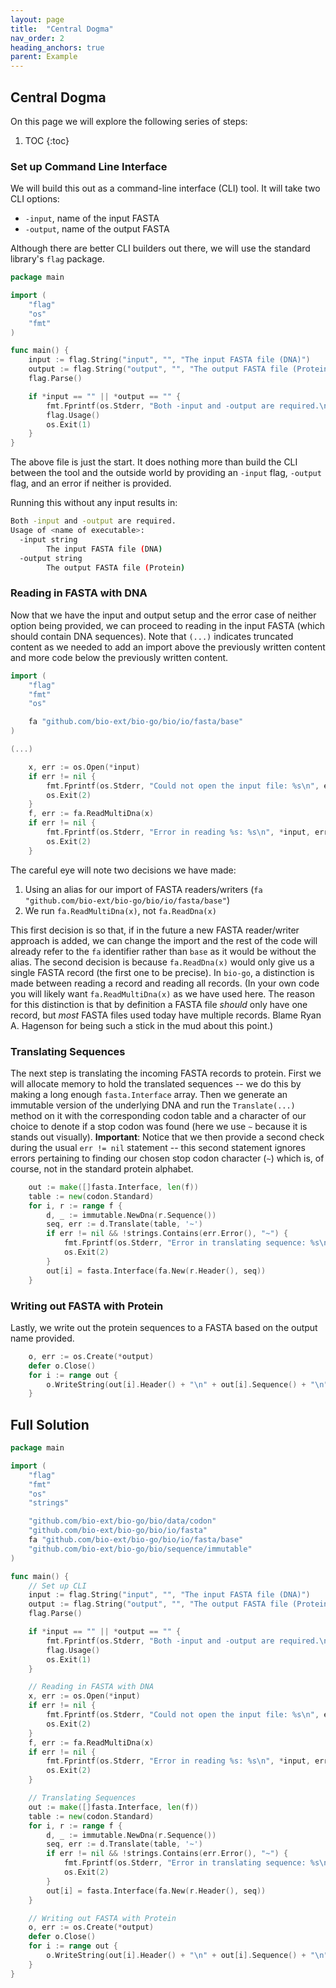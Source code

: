 ```yaml
---
layout: page
title:  "Central Dogma"
nav_order: 2
heading_anchors: true
parent: Example
---
```


## Central Dogma

On this page we will explore the following series of steps:

1. TOC
{:toc}

### Set up Command Line Interface

We will build this out as a command-line interface (CLI) tool. It will take two CLI options:

+ `-input`, name of the input FASTA
+ `-output`, name of the output FASTA

Although there are better CLI builders out there, we will use the standard library's `flag` package.

```go
package main

import (
    "flag"
    "os"
    "fmt"
)

func main() {
    input := flag.String("input", "", "The input FASTA file (DNA)")
    output := flag.String("output", "", "The output FASTA file (Protein)")
    flag.Parse()

    if *input == "" || *output == "" {
        fmt.Fprintf(os.Stderr, "Both -input and -output are required.\n")
        flag.Usage()
        os.Exit(1)
    }
}
```

The above file is just the start. It does nothing more than build the CLI between the tool and the outside world by providing an `-input` flag, `-output` flag, and an error if neither is provided.

Running this without any input results in:

```bash
Both -input and -output are required.
Usage of <name of executable>:
  -input string
        The input FASTA file (DNA)
  -output string
        The output FASTA file (Protein)
```

### Reading in FASTA with DNA

Now that we have the input and output setup and the error case of neither option being provided, we can proceed to reading in the input FASTA (which should contain DNA sequences). Note that `(...)` indicates truncated content as we needed to add an import above the previously written content and more code below the previously written content.

```go
import (
    "flag"
    "fmt"
    "os"

    fa "github.com/bio-ext/bio-go/bio/io/fasta/base"
)

(...)

    x, err := os.Open(*input)
    if err != nil {
        fmt.Fprintf(os.Stderr, "Could not open the input file: %s\n", err)
        os.Exit(2)
    }
    f, err := fa.ReadMultiDna(x)
    if err != nil {
        fmt.Fprintf(os.Stderr, "Error in reading %s: %s\n", *input, err)
        os.Exit(2)
    }
```

The careful eye will note two decisions we have made:

1. Using an alias for our import of FASTA readers/writers (`fa "github.com/bio-ext/bio-go/bio/io/fasta/base"`)
2. We run `fa.ReadMultiDna(x)`, not `fa.ReadDna(x)`

This first decision is so that, if in the future a new FASTA reader/writer approach is added, we can change the import and the rest of the code will already refer to the `fa` identifier rather than `base` as it would be without the alias.
The second decision is because `fa.ReadDna(x)` would only give us a single FASTA record (the first one to be precise).
In `bio-go`, a distinction is made between reading a record and reading all records.
(In your own code you will likely want `fa.ReadMultiDna(x)` as we have used here. The reason for this distinction is that by definition a FASTA file _should_ only have one record, but _most_ FASTA files used today have multiple records. Blame Ryan A. Hagenson for being such a stick in the mud about this point.)

### Translating Sequences

The next step is translating the incoming FASTA records to protein. First we will allocate memory to hold the translated sequences -- we do this by making a long enough `fasta.Interface` array. Then we generate an immutable version of the underlying DNA and run the `Translate(...)` method on it with the corresponding codon table and a character of our choice to denote if a stop codon was found (here we use `~` because it is stands out visually). **Important**: Notice that we then provide a second check during the usual `err != nil` statement -- this second statement ignores errors pertaining to finding our chosen stop codon character (`~`) which is, of course, not in the standard protein alphabet.

```go
    out := make([]fasta.Interface, len(f))
    table := new(codon.Standard)
    for i, r := range f {
        d, _ := immutable.NewDna(r.Sequence())
        seq, err := d.Translate(table, '~')
        if err != nil && !strings.Contains(err.Error(), "~") {
            fmt.Fprintf(os.Stderr, "Error in translating sequence: %s\n%s\n", err, d.String())
            os.Exit(2)
        }
        out[i] = fasta.Interface(fa.New(r.Header(), seq))
    }
```

### Writing out FASTA with Protein

Lastly, we write out the protein sequences to a FASTA based on the output name provided.

```go
    o, err := os.Create(*output)
    defer o.Close()
    for i := range out {
        o.WriteString(out[i].Header() + "\n" + out[i].Sequence() + "\n")
    }
```

## Full Solution

```go
package main

import (
    "flag"
	"fmt"
	"os"
	"strings"

	"github.com/bio-ext/bio-go/bio/data/codon"
	"github.com/bio-ext/bio-go/bio/io/fasta"
	fa "github.com/bio-ext/bio-go/bio/io/fasta/base"
	"github.com/bio-ext/bio-go/bio/sequence/immutable"
)

func main() {
	// Set up CLI
	input := flag.String("input", "", "The input FASTA file (DNA)")
	output := flag.String("output", "", "The output FASTA file (Protein)")
	flag.Parse()

	if *input == "" || *output == "" {
		fmt.Fprintf(os.Stderr, "Both -input and -output are required.\n")
		flag.Usage()
		os.Exit(1)
	}

	// Reading in FASTA with DNA
	x, err := os.Open(*input)
	if err != nil {
		fmt.Fprintf(os.Stderr, "Could not open the input file: %s\n", err)
		os.Exit(2)
	}
	f, err := fa.ReadMultiDna(x)
	if err != nil {
		fmt.Fprintf(os.Stderr, "Error in reading %s: %s\n", *input, err)
		os.Exit(2)
	}

	// Translating Sequences
	out := make([]fasta.Interface, len(f))
	table := new(codon.Standard)
	for i, r := range f {
		d, _ := immutable.NewDna(r.Sequence())
		seq, err := d.Translate(table, '~')
		if err != nil && !strings.Contains(err.Error(), "~") {
			fmt.Fprintf(os.Stderr, "Error in translating sequence: %s\n%s\n", err, d.String())
			os.Exit(2)
		}
		out[i] = fasta.Interface(fa.New(r.Header(), seq))
	}

	// Writing out FASTA with Protein
	o, err := os.Create(*output)
	defer o.Close()
	for i := range out {
		o.WriteString(out[i].Header() + "\n" + out[i].Sequence() + "\n")
	}
}
```
